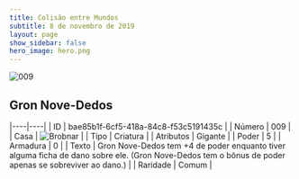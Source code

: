```yaml
---
title: Colisão entre Mundos
subtitle: 8 de novembro de 2019
layout: page
show_sidebar: false
hero_image: hero.png
---
```


![009](https://cdn.keyforgegame.com/media/card_front/pt/452_009_6H5X835WMWPC_pt.png)

## Gron Nove-Dedos

|----|----|
| ID | bae85b1f-6cf5-418a-84c8-f53c5191435c |
| Número | 009 |
| Casa | ![Brobnar](https://archonarcana.com/images/thumb/e/e0/Brobnar.png/22px-Brobnar.png "Brobnar") |
| Tipo | Criatura |
| Atributos | Gigante |
| Poder | 5 |
| Armadura | 0 |
| Texto | Gron Nove-Dedos tem +4 de poder enquanto tiver alguma ficha de dano sobre ele. (Gron Nove-Dedos tem o bônus de poder apenas se sobreviver ao dano.) |
| Raridade | Comum |
